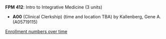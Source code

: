 **FPM 412**: Intro to Integrative Medicine (3 units)

- **A00** (Clinical Clerkship) (time and location TBA) by Kallenberg, Gene A. (A05719115)

[Enrollment numbers over time](./FPM412.tsv)
